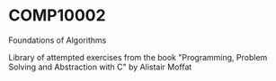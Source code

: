 # COMP10002
Foundations of Algorithms

Library of attempted exercises from the book "Programming, Problem Solving and Abstraction with C" by Alistair Moffat
